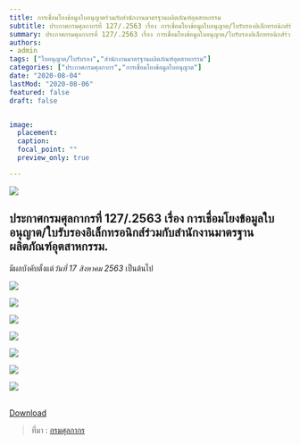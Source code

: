 ```yaml
---
title: การเชื่อมโยงข้อมูลใบอนุญาตร่วมกับสำนักงานมาตรฐานผลิตภัณฑ์อุตสาหกรรม
subtitle: ประกาศกรมศุลกากรที่ 127/.2563 เรื่อง การเชื่อมโยงข้อมูลใบอนุญาต/ใบรับรองอิเล็กทรอนิกส์ร่วมกับสำนักงานมาตรฐานผลิตภัณฑ์อุตสาหกรรม
summary: ประกาศกรมศุลกากรที่ 127/.2563 เรื่อง การเชื่อมโยงข้อมูลใบอนุญาต/ใบรับรองอิเล็กทรอนิกส์ร่วมกับสำนักงานมาตรฐานผลิตภัณฑ์อุตสาหกรรม
authors:
- admin
tags: ["ใบอนุญาต/ใบรับรอง","สำนักงานมาตรฐานผลิตภัณฑ์อุตสาหกรรม"]
categories: ["ประกาศกรมศุลกากร","การเชื่อมโยงข้อมูลใบอนุญาต"]
date: "2020-08-04"
lastMod: "2020-08-06"
featured: false
draft: false


image:
  placement: 
  caption: 
  focal_point: ""
  preview_only: true

---
```


![](featured.png)


## ประกาศกรมศุลกากรที่ 127/.2563 เรื่อง การเชื่อมโยงข้อมูลใบอนุญาต/ใบรับรองอิเล็กทรอนิกส์ร่วมกับสำนักงานมาตรฐานผลิตภัณฑ์อุตสาหกรรม.   

มีผลบังคับตั้งแต่*วันที่ 17 สิงหาคม 2563* เป็นต้นไป



![](./img/2563-127png_Page1.png)

![](./img/2563-127png_Page2.png)

![](./img/2563-127png_Page3.png)

![](./img/2563-127png_Page4.png)

![](./img/2563-127png_Page5.png)

![](./img/2563-127png_Page6.png)

![](./img/2563-127png_Page7.png)


<br>
<div class="article-tags">
<a class="badge badge-danger" href="./2563-127.pdf" target="_blank" id="download_files_new"> Download </a> 
</div>


> ที่มา : [กรมศุลกากร](./2563-127.pdf)
